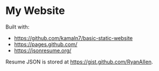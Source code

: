 # My Website

Built with:
- https://github.com/kamaln7/basic-static-website
- https://pages.github.com/
- https://jsonresume.org/

Resume JSON is stored at https://gist.github.com/RyanAIIen.
